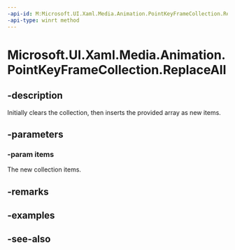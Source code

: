 ```yaml
---
-api-id: M:Microsoft.UI.Xaml.Media.Animation.PointKeyFrameCollection.ReplaceAll(Microsoft.UI.Xaml.Media.Animation.PointKeyFrame[])
-api-type: winrt method
---
```


<!-- Method syntax
public void ReplaceAll(Windows.UI.Xaml.Media.Animation.PointKeyFrame[] items)
-->

# Microsoft.UI.Xaml.Media.Animation.PointKeyFrameCollection.ReplaceAll

## -description
Initially clears the collection, then inserts the provided array as new items.

## -parameters
### -param items
The new collection items.

## -remarks

## -examples

## -see-also
